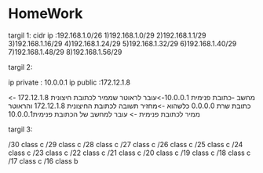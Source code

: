# HomeWork
 targil 1:
cidr ip :192.168.1.0/26
1)192.168.1.0/29
2)192.168.1.1/29
3)192.168.1.16/29
4)192.168.1.24/29
5)192.168.1.32/29
6)192.168.1.40/29
7)192.168.1.48/29
8)192.168.1.56/29

 targil 2:
 
ip private  : 10.0.0.1
ip public :172.12.1.8

מחשב -כתובת פנימית 10.0.0.1->עובר לראוטר  שממיר לכתובת  חיצונית 172.12.1.8 -> כתובת שרת 0.0.0.0 כלשהוא ->מחזיר תשובה לכתובת החיצונית 172.12.1.8 והראוטר ממיר לכתובת פנימית  -> עובר למחשב של הכתובת פנימית10.0.0.1 

  targil 3:
  
  /30 class c
  /29 class c
  /28 class c
  /27 class c
  /26 class c
  /25 class c
  /24 class c
  /23 class c
  /22 class c
  /21 class c
  /20 class c
  /19 class c
  /18 class c
  /17 class c
  /16 class b
